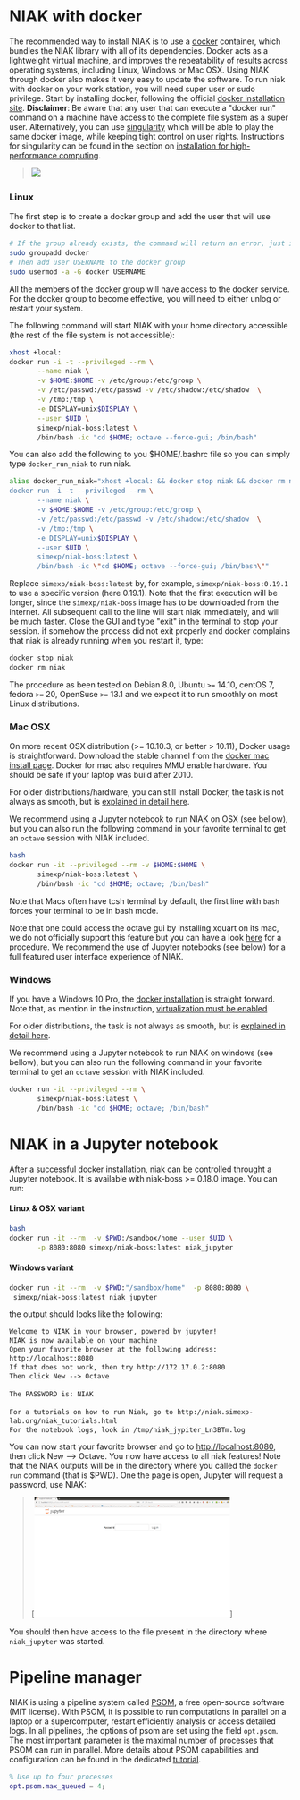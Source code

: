 # NIAK with docker

The recommended way to install NIAK is to use a [docker](https://www.docker.com/) container, which bundles the NIAK library with all of its dependencies. Docker acts as a lightweight virtual machine, and improves the repeatability of results across operating systems, including Linux, Windows or Mac OSX. Using NIAK through docker also makes it very easy to update the software. To run niak with docker on your work station, you will need super user or sudo privilege. Start by installing docker, following the official [docker installation site](https://docs.docker.com/installation/). **Disclaimer**: Be aware that any user that can execute a "docker run"  command on a machine have access to the complete file system as a super user. Alternatively, you can use [singularity](http://singularity.lbl.gov/) which will be able to play the same docker image, while keeping tight control on user rights. Instructions for singularity can be found in the section on [installation for high-performance computing](http://niak.simexp-lab.org/niak_HPC_installation.html).

 > [<img src="https://raw.githubusercontent.com/SIMEXP/niak/gh-pages/docker_logo.png" width="350px" />](https://www.docker.com/)

### Linux
The first step is to create a docker group and add the user that will use docker to that list.
```bash
# If the group already exists, the command will return an error, just ignore it
sudo groupadd docker
# Then add user USERNAME to the docker group
sudo usermod -a -G docker USERNAME
```
All the members of the docker group will have access to the docker service. For the docker group to become effective, you will need to either unlog or restart your system.

The following command will start NIAK with your home directory accessible (the rest of the file system is not accessible):
```bash
xhost +local:
docker run -i -t --privileged --rm \
       --name niak \
       -v $HOME:$HOME -v /etc/group:/etc/group \
       -v /etc/passwd:/etc/passwd -v /etc/shadow:/etc/shadow  \
       -v /tmp:/tmp \
       -e DISPLAY=unix$DISPLAY \
       --user $UID \
       simexp/niak-boss:latest \
       /bin/bash -ic "cd $HOME; octave --force-gui; /bin/bash"
```
You can also add the following to you $HOME/.bashrc file so you can simply type `docker_run_niak` to run niak.

```bash
alias docker_run_niak="xhost +local: && docker stop niak && docker rm niak && \
docker run -i -t --privileged --rm \
       --name niak \
       -v $HOME:$HOME -v /etc/group:/etc/group \
       -v /etc/passwd:/etc/passwd -v /etc/shadow:/etc/shadow  \
       -v /tmp:/tmp \
       -e DISPLAY=unix$DISPLAY \
       --user $UID \
       simexp/niak-boss:latest \
       /bin/bash -ic \"cd $HOME; octave --force-gui; /bin/bash\""

```

Replace `simexp/niak-boss:latest` by, for example, `simexp/niak-boss:0.19.1` to use a specific version (here 0.19.1). Note that the first execution will be longer, since the `simexp/niak-boss` image has to be downloaded from the internet. All subsequent call to the line will start niak immediately, and will be much faster. Close the GUI and type "exit" in the terminal to stop your session. if somehow the process did not exit properly and docker complains that niak is already running when you restart it, type:
```bash
docker stop niak
docker rm niak
```

The procedure as been tested on Debian 8.0, Ubuntu `>=` 14.10, centOS 7, fedora `>=` 20, OpenSuse `>=` 13.1 and we expect it to run smoothly on most Linux distributions.

### Mac OSX

On more recent OSX distribution (>= 10.10.3, or better > 10.11), Docker usage is straightforward. Downoload the stable channel from the [docker mac install page](https://docs.docker.com/docker-for-mac/install/#download-docker-for-mac). Docker for mac also requires MMU enable hardware. You should be safe if your laptop was build after 2010.

For older distributions/hardware, you can still install Docker, the task is not always as smooth, but is [explained in detail here](https://docs.docker.com/toolbox/toolbox_install_mac/).

We recommend using a Jupyter notebook to run NIAK on OSX (see bellow), but you can also run the following command in your favorite terminal to get an `octave` session with NIAK included.


```bash
bash
docker run -it --privileged --rm -v $HOME:$HOME \
       simexp/niak-boss:latest \
       /bin/bash -ic "cd $HOME; octave; /bin/bash"
```

Note that Macs often have tcsh terminal by default, the first line with `bash` forces your terminal to be in bash mode.

Note that one could access the octave gui by installing xquart on its mac, we do not officially support this feature but you can have a look [here](https://fredrikaverpil.github.io/2016/07/31/docker-for-mac-and-gui-applications/) for a procedure. We recommend the use of Jupyter notebooks (see below) for a full featured user interface experience of NIAK.

### Windows

If you have a Windows 10 Pro, the [docker installation](https://docs.docker.com/docker-for-windows/install/) is straight forward. Note that, as mention in the instruction, [virtualization must be enabled](https://docs.docker.com/docker-for-windows/troubleshoot/#virtualization-must-be-enabled)

For older distributions, the task is not always as smooth, but is [explained in detail here](https://docs.docker.com/toolbox/toolbox_install_windows/).


We recommend using a Jupyter notebook to run NIAK on windows (see bellow), but you can also run the following command in your favorite terminal to get an `octave` session with NIAK included.


```bash
docker run -it --privileged --rm \
       simexp/niak-boss:latest \
       /bin/bash -ic "cd $HOME; octave; /bin/bash"
```


# NIAK in a Jupyter notebook

After a successful docker installation, niak can be controlled throught a Jupyter notebook. It is available with niak-boss  >= 0.18.0 image. You can run:

#### Linux & OSX variant
```bash
bash
docker run -it --rm  -v $PWD:/sandbox/home --user $UID \
       -p 8080:8080 simexp/niak-boss:latest niak_jupyter
```
#### Windows variant
```bash
docker run -it --rm  -v $PWD:"/sandbox/home"  -p 8080:8080 \
 simexp/niak-boss:latest niak_jupyter
```

the output should looks like the following:
```
Welcome to NIAK in your browser, powered by jupyter!
NIAK is now available on your machine
Open your favorite browser at the following address: http://localhost:8080
If that does not work, then try http://172.17.0.2:8080
Then click New --> Octave

The PASSWORD is: NIAK

For a tutorials on how to run Niak, go to http://niak.simexp-lab.org/niak_tutorials.html
For the notebook logs, look in /tmp/niak_jypiter_Ln3BTm.log
```

You can now start your favorite browser and go to <a href="http://localhost:8080" target="_blank">http://localhost:8080</a>, then click New --> Octave. You now have access to all niak features! Note that the NIAK outputs will be in the directory where you called the `docker run` command (that is $PWD). One the page is open, Jupyter will request a password, use NIAK:

> [<img src="jupyter_localhost.png" width="350px" />]

You should then have access to the file present in the directory where `niak_jupyter` was started.

# Pipeline manager

NIAK is using a pipeline system called [PSOM](http://psom.simexp-lab.org), a free open-source software (MIT license). With PSOM, it is possible to run computations in parallel on a laptop or a supercomputer, restart efficiently analysis or access detailed logs. In all pipelines, the options of psom are set using the field `opt.psom`. The most important parameter is the maximal number of processes that PSOM can run in parallel. More details about PSOM capabilities and configuration can be found in the dedicated [tutorial](http://psom.simexp-lab.org/psom_configuration.html).
```matlab
% Use up to four processes
opt.psom.max_queued = 4;
```
